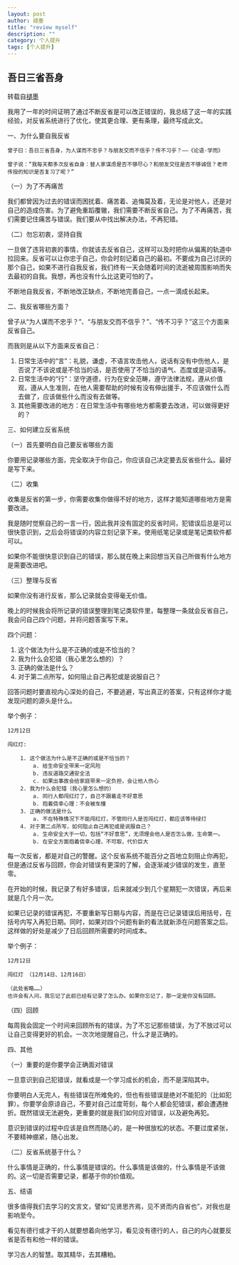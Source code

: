 ```yaml
---
layout: post
author: 褪墨
title: "review myself"
description: ""
category: 个人提升
tags: [个人提升]
---
```

## 吾日三省吾身

转载自[褪墨](http://www.mifengtd.cn/articles/daily-self-reflection-iaidehua.html)

  我用了一年的时间证明了通过不断反省是可以改正错误的，我总结了这一年的实践经验，对反省系统进行了优化，使其更合理、更有条理，最终写成此文。

  一、为什么要自我反省

  	曾子曰：吾日三省吾身，为人谋而不忠乎？与朋友交而不信乎？传不习乎？——《论语·学而》

  	曾子说：“我每天都多次反省自身：替人家谋虑是否不够尽心？和朋友交往是否不够诚信？老师传授的知识是否复习了呢？”

 （一）为了不再痛苦

  我们都曾因为过去的错误而困扰着、痛苦着、追悔莫及着，无论是对他人，还是对自己的造成伤害。为了避免重蹈覆辙，我们需要不断反省自己。为了不再痛苦，我们需要记住痛苦与错误。我们要从中找出解决办法，不再犯错。


 （二）勿忘初衷，坚持自我

  一旦做了违背初衷的事情，你就该去反省自己，这样可以及时把你从偏离的轨道中拉回来。反省可以让你忠于自己，你会时刻记着自己的最初。不要成为自己讨厌的那个自己，如果不进行自我反省，我们终有一天会随着时间的流逝被周围影响而失去最初的自我。我想，再也没有什么比这更可怕的了。

  不断地自我反省，不断地改正缺点，不断地完善自己，一点一滴成长起来。

  二、我反省哪些方面？

  曾子从“为人谋而不忠乎？”、“与朋友交而不信乎？”、“传不习乎？”这三个方面来反省自己。

  而我则是从以下方面来反省自己：

  1. 日常生活中的“言”：礼貌，谦虚，不语言攻击他人，说话有没有中伤他人，是否说了不该说或是不恰当的话，是否使用了不恰当的语气、态度或是词语等。
  2. 日常生活中的“行”：坚守道德，行为在安全范畴，遵守法律法规，遵从价值观，遵从人生准则，在他人需要帮助的时候有没有伸出援手，不应该做什么而去做了，应该做些什么而没有去做等。
  3. 其他需要改进的地方：在日常生活中有哪些地方都需要去改进，可以做得更好的？

  三、如何建立反省系统

  （一）首先要明白自己要反省哪些方面

  你要用记录哪些方面，完全取决于你自己，你应该自己决定要去反省些什么。最好是写下来。

  （二）收集

  收集是反省的第一步，你需要收集你做得不好的地方，这样才能知道哪些地方是需要改进。

  我是随时觉察自己的一言一行，因此我并没有固定的反省时间，犯错误后总是可以很快意识到，之后会将错误的内容立刻记录下来。使用纸笔记录或是笔记类软件都可以。

  如果你不能很快意识到自己的错误，那么就在晚上来回想当天自己所做有什么地方是需要改进吧。

  （三）整理与反省

  如果你没有进行反省，那么记录就会变得毫无价值。

  晚上的时候我会将所记录的错误整理到笔记类软件里，每整理一条就会反省自己，我会问自己四个问题，并将问题答案写下来。

  四个问题：

  1. 这个做法为什么是不正确的或是不恰当的？
  2. 我为什么会犯错（我心里怎么想的）？
  3. 正确的做法是什么？
  4. 对于第二点所写，如何阻止自己再犯或是说服自己？

回答问题时要直视内心深处的自己，不要逃避，写出真正的答案，只有这样你才能发现问题的源头是什么。

举个例子：

	12月12日
	
	闯红灯:	
	
		1. 这个做法为什么是不正确的或是不恰当的？
			a. 给生命安全带来一定风险
			b. 违反道路交通安全法
			c. 如果出事故会给家庭带来一定负担，会让他人伤心
		2. 我为什么会犯错（我心里怎么想的）
			a. 同行人都闯红灯了，自己不跟着走不好意思
			b. 抱着侥幸心理：不会被车撞
		3. 正确的做法是什么
			a. 不在特殊情况下不能闯红灯，不管同行人是否闯红灯，都应该等待绿灯
		4. 对于第二点所写，如何阻止自己再犯或是说服自己？
			a. 生命安全大于一切，包括“不好意思”，无须理会他人是否怎么做，生命第一。
			b. 在安全方面抱着侥幸心理，不可取，代价巨大

每一次反省，都是对自己的警醒。这个反省系统不能百分之百地立刻阻止你再犯，但是通过反省与回顾，你会对错误有更深的了解，会逐渐减少错误的发生，直至零。

在开始的时候，我记录了有好多错误，后来就减少到几个星期犯一次错误，再后来就是几个月一次。

如果已记录的错误再犯，不要重新写日期与内容，而是在已记录错误后用括号，在括号内写入再犯日期。同时，如果对四个问题有新的看法就新添在问题答案之后。这样做的好处是减少了日后回顾所需要的时间成本。

举个例子：

	12月12日
	
	闯红灯 （12月14日、12月16日）
	
	（此处省略……）
	也许会有人问，我忘记了此前已经有记录了怎么办。如果你忘记了，那一定是你没有回顾。

  （四）回顾

  每周我会固定一个时间来回顾所有的错误，为了不忘记那些错误，为了不放过可以让自己变得更好的机会。一次次地提醒自己，什么才是正确的。

  四、其他

  （一）重要的是你要学会正确面对错误

  一旦意识到自己犯错误，就看成是一个学习成长的机会，而不是深陷其中。

  你要明白人无完人，有些错误在所难免的，但也有些错误是绝对不能犯的（比如犯罪）。你要学会原谅自己，不要对自己过度苛刻，每个人都会犯错误，都会遭遇挫折。既然错误无法避免，更重要的就是我们如何应对错误，以及避免再犯。

  意识到错误的过程中应该是自然而随心的，是一种很放松的状态。不要过度紧张，不要精神绷紧，随心出发。

  （二）反省系统基于什么？

  什么事情是正确的，什么事情是错误的。什么事情是该做的，什么事情是不该做的。这一切是否需要记录，都基于你的价值观。

  五、结语

  很多值得我们去学习的文言文，譬如“见贤思齐焉，见不贤而内自省也”，对我也是影响至今。

看见有德行或才干的人就要想着向他学习，看见没有德行的人，自己的内心就要反省是否有和他一样的错误。

学习古人的智慧。取其精华，去其糟粕。
